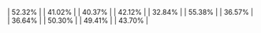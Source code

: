 | 52.32% |
| 41.02% |
| 40.37% |
| 42.12% |
| 32.84% |
| 55.38% |
| 36.57% |
| 36.64% |
| 50.30% |
| 49.41% |
| 43.70% |
